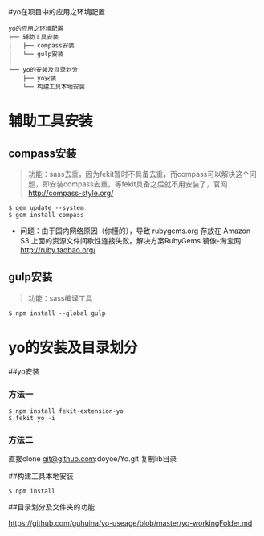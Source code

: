 #yo在项目中的应用之环境配置

    yo的应用之环境配置
    ├── 辅助工具安装
    │   ├── compass安装 
    │   └── gulp安装
    │
    └── yo的安装及目录划分
        ├── yo安装
        └── 构建工具本地安装
    




# 辅助工具安装
## compass安装 
> 功能：sass去重，因为fekit暂时不具备去重，而compass可以解决这个问题，即安装compass去重，等fekit具备之后就不用安装了，官网 http://compass-style.org/

	
```
$ gem update --system 
$ gem install compass 
```

* 问题：由于国内网络原因（你懂的），导致 rubygems.org 存放在 Amazon S3 上面的资源文件间歇性连接失败。解决方案RubyGems 镜像-淘宝网 http://ruby.taobao.org/

## gulp安装
> 功能：sass编译工具	

	$ npm install --global gulp




# yo的安装及目录划分

##yo安装

### 方法一

	$ npm install fekit-extension-yo
	$ fekit yo -i
	
### 方法二
直接clone git@github.com:doyoe/Yo.git
复制lib目录

##构建工具本地安装

    $ npm install

##目录划分及文件夹的功能

https://github.com/guhuina/yo-useage/blob/master/yo-workingFolder.md




